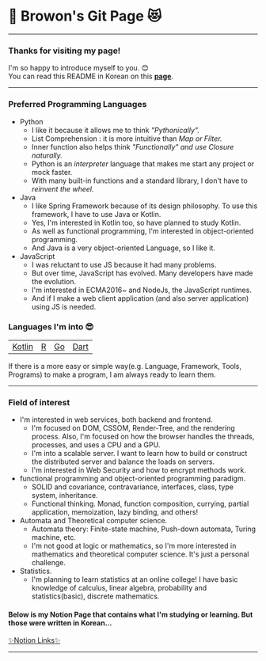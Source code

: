 # 🐹 Browon's Git Page 😻
***
### Thanks for visiting my page! 
I'm so happy to introduce myself to you. 😊   
You can read this README in Korean on this <b><a href="README_kr.md">page</a></b>. 
***
### Preferred Programming Languages
* Python 
  * I like it because it allows me to think <i>"Pythonically".</i>
  * List Comprehension : it is more intuitive than <i>Map or Filter.</i>
  * Inner function also helps think <i>"Functionally" and use Closure naturally. </i>
  * Python is an <i>interpreter</i> language that makes me start any project or mock faster.
  * With many built-in functions and a standard library, I don't have to <i>reinvent the wheel.</i>
* Java
  * I like Spring Framework because of its design philosophy. To use this framework, I have to use Java or Kotlin.
  * Yes, I'm interested in Kotlin too, so have planned to study Kotlin.
  * As well as functional programming, I'm interested in object-oriented programming.
  * And Java is a very object-oriented Language, so I like it.
* JavaScript
  * I was reluctant to use JS because it had many problems.
  * But over time, JavaScript has evolved. Many developers have made the evolution.
  * I'm interested in ECMA2016~ and NodeJs, the JavaScript runtimes.
  * And if I make a web client application (and also server application) using JS is needed.
### Languages I'm into 😎
<table>
<td> <a href="https://kotlinlang.org/">Kotlin</a> </td>
<td> <a href="https://www.r-project.org/">R</a> </td>
<td> <a href="https://go.dev/">Go</a> </td>
<td> <a href="https://dart.dev/">Dart</a> </td>
</table>

If there is a more easy or simple way(e.g. Language, Framework, Tools, Programs) to make a program, I am always ready to learn them.
***
### Field of interest
* I'm interested in web services, both backend and frontend. 
  * I'm focused on DOM, CSSOM, Render-Tree, and the rendering process. Also, I'm focused on how the browser handles the threads, processes, and uses a CPU and a GPU.
  * I'm into a scalable server. I want to learn how to build or construct the distributed server and balance the loads on servers.
  * I'm interested in Web Security and how to encrypt methods work.
* functional programming and object-oriented programming paradigm.
  * SOLID and covariance, contravariance, interfaces, class, type system, inheritance.
  * Functional thinking. Monad, function composition, currying, partial application, memoization, lazy binding, and others! 
* Automata and Theoretical computer science.
  * Automata theory:  Finite-state machine, Push-down automata, Turing machine, etc. 
  * I'm not good at logic or mathematics, so I'm more interested in mathematics and theoretical computer science. It's just a personal challenge. 
* Statistics.
  * I'm planning to learn statistics at an online college! I have basic knowledge of calculus, linear algebra, probability and statistics(basic), discrete mathematics. 
#### Below is my Notion Page that contains what I'm studying or learning. But those were written in Korean... 
<a href="https://browon.notion.site/TECH-Note-af4fd053c5874e14ba69aaa3c9d67d42">✨Notion Links✨</a>
***
 
